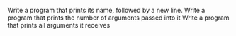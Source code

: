 Write a program that prints its name, followed by a new line.
Write a program that prints the number of arguments passed into it
Write a program that prints all arguments it receives
